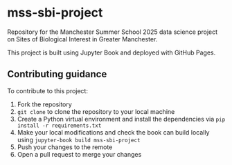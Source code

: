 # mss-sbi-project
Repository for the Manchester Summer School 2025 data science project on Sites of Biological Interest in Greater Manchester.

This project is built using Jupyter Book and deployed with GitHub Pages.

## Contributing guidance

To contribute to this project:

1. Fork the repository
2. `git clone` to clone the repository to your local machine
3. Create a Python virtual environment and install the dependencies via `pip install -r requirements.txt`
4. Make your local modifications and check the book can build locally using `jupyter-book build mss-sbi-project`
5. Push your changes to the remote
6. Open a pull request to merge your changes